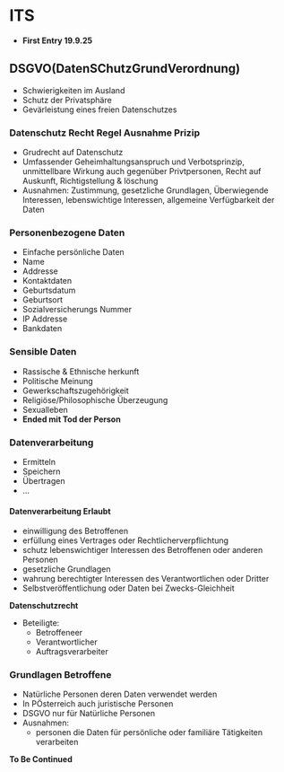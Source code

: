 # ITS
- **First Entry 19.9.25**

## DSGVO(DatenSChutzGrundVerordnung)
- Schwierigkeiten im Ausland
- Schutz der Privatsphäre
- Gevärleistung eines freien Datenschutzes

### Datenschutz Recht Regel Ausnahme Prizip
- Grudrecht auf Datenschutz
- Umfassender Geheimhaltungsanspruch und Verbotsprinzip, unmittellbare Wirkung auch gegenüber Privtpersonen, Recht auf Auskunft, Richtigstellung & löschung
- Ausnahmen: Zustimmung, gesetzliche Grundlagen, Überwiegende Interessen, lebenswichtige Interessen, allgemeine Verfügbarkeit der Daten

### Personenbezogene Daten
- Einfache persönliche Daten
- Name
- Addresse
- Kontaktdaten
- Geburtsdatum
- Geburtsort
- Sozialversicherungs Nummer
- IP Addresse
- Bankdaten

### Sensible Daten
- Rassische & Ethnische herkunft
- Politische Meinung
- Gewerkschaftszugehörigkeit
- Religiöse/Philosophische Überzeugung
- Sexualleben
- **Ended mit Tod der Person**

### Datenverarbeitung
- Ermitteln
- Speichern
- Übertragen
- ...

#### Datenverarbeitung Erlaubt
- einwilligung des Betroffenen
- erfüllung eines Vertrages oder Rechtlicherverpflichtung
- schutz lebenswichtiger Interessen des Betroffenen oder anderen Personen
- gesetzliche Grundlagen
- wahrung berechtigter Interessen des Verantwortlichen oder Dritter
- Selbstveröffentlichung oder Daten bei Zwecks-Gleichheit

**Datenschutzrecht**
- Beteiligte:
  - Betroffeneer
  - Verantwortlicher
  - Auftragsverarbeiter

### Grundlagen Betroffene
- Natürliche Personen deren Daten verwendet werden
- In PÖsterreich auch juristische Personen
- DSGVO nur für Natürliche Personen
- Ausnahmen:
  - personen die Daten für persönliche oder familiäre Tätigkeiten verarbeiten


**To Be Continued**